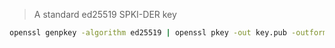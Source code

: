 > A standard ed25519 SPKI-DER key

```sh
openssl genpkey -algorithm ed25519 | openssl pkey -out key.pub -outform DER
```